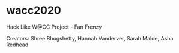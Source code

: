 # wacc2020
Hack Like W@CC Project - Fan Frenzy

Creators: Shree Bhogshetty, Hannah Vanderver, Sarah Malde, Asha Redhead 
